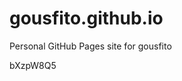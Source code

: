 # gousfito.github.io
Personal GitHub Pages site for gousfito



























































bXzpW8Q5
